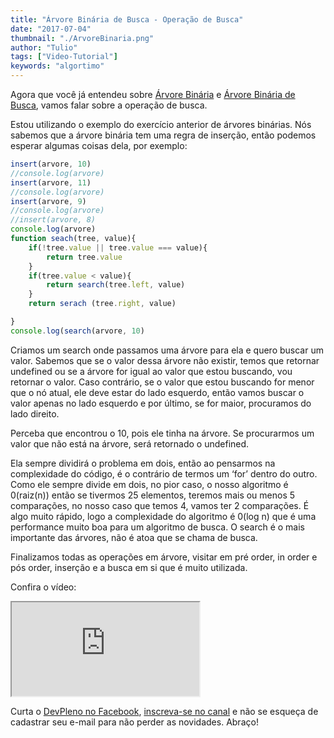 ```yaml
---
title: "Árvore Binária de Busca - Operação de Busca"
date: "2017-07-04"
thumbnail: "./ArvoreBinaria.png"
author: "Tulio"
tags: ["Video-Tutorial"]
keywords: "algortimo"
---
```


Agora que você já entendeu sobre [Árvore Binária](https://www.devpleno.com/arvore-binaria/) e [Árvore Binária de Busca](https://www.devpleno.com/arvore-binaria-de-busca/), vamos falar sobre a operação de busca.

 Estou utilizando o exemplo do exercício anterior de árvores binárias. Nós sabemos que a árvore binária tem uma regra de inserção, então podemos esperar algumas coisas dela, por exemplo:

```jsx {numberLines: true}
insert(arvore, 10)
//console.log(arvore)
insert(arvore, 11)
//console.log(arvore)
insert(arvore, 9)
//console.log(arvore)
//insert(arvore, 8)
console.log(arvore)
function seach(tree, value){
    if(!tree.value || tree.value === value){
        return tree.value
    }
    if(tree.value < value){
        return search(tree.left, value)
    }
    return serach (tree.right, value)

}
console.log(search(arvore, 10)
```

Criamos um search onde passamos uma árvore para ela e quero buscar um valor. Sabemos que se o valor dessa árvore não existir, temos que retornar undefined ou se a árvore for igual ao valor que estou buscando, vou retornar o valor. Caso contrário, se o valor que estou buscando for menor que o nó atual, ele deve estar do lado esquerdo, então vamos buscar o valor apenas no lado esquerdo e por último, se for maior, procuramos do lado direito.

Perceba que encontrou o 10, pois ele tinha na árvore. Se procurarmos um valor que não está na árvore, será retornado o undefined.

Ela sempre dividirá o problema em dois, então ao pensarmos na complexidade do código, é o contrário de termos um ‘for’ dentro do outro.  Como ele sempre divide em dois, no pior caso, o nosso algoritmo é 0(raiz(n)) então se tivermos 25 elementos, teremos mais ou menos 5 comparações, no nosso caso que temos 4, vamos ter 2 comparações. É algo muito rápido, logo a complexidade do algoritmo é 0(log n) que é uma performance muito boa para um algoritmo de busca. O search é o mais importante das árvores, não é atoa que se chama de busca.

Finalizamos todas as operações em árvore, visitar em pré order, in order e pós order, inserção e a busca em si que é muito utilizada.

Confira o vídeo:

<div class="embed-responsive embed-responsive-16by9 mb-4">
  <iframe class="embed-responsive-item" src="https://www.youtube.com/embed/UqM6GFlnaOE" allowfullscreen></iframe>
</div>

 Curta o [DevPleno no Facebook](https://www.facebook.com/devpleno), [inscreva-se no canal](https://www.youtube.com/devplenocom) e não se esqueça de cadastrar seu e-mail para não perder as novidades. Abraço!